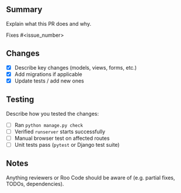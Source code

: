 ## Summary
Explain what this PR does and why.

Fixes #<issue_number>  <!-- Link the issue this PR resolves -->

## Changes
- [x] Describe key changes (models, views, forms, etc.)
- [x] Add migrations if applicable
- [x] Update tests / add new ones

## Testing
Describe how you tested the changes:
- [ ] Ran `python manage.py check`
- [ ] Verified `runserver` starts successfully
- [ ] Manual browser test on affected routes
- [ ] Unit tests pass (`pytest` or Django test suite)

## Notes
Anything reviewers or Roo Code should be aware of (e.g. partial fixes, TODOs, dependencies).